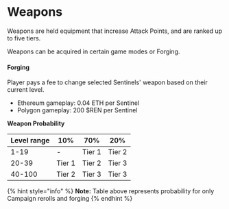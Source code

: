 # Weapons

Weapons are held equipment that increase Attack Points, and are ranked up to five tiers.

Weapons can be acquired in certain game modes or Forging.

#### Forging

Player pays a fee to change selected Sentinels' weapon based on their current level.

* Ethereum gameplay: 0.04 ETH per Sentinel
* Polygon gameplay: 200 $REN per Sentinel

**Weapon Probability**

| Level range | 10%    | 70%    | 20%    |
| ----------- | ------ | ------ | ------ |
| 1-19        | -      | Tier 1 | Tier 2 |
| 20-39       | Tier 1 | Tier 2 | Tier 3 |
| 40-100      | Tier 2 | Tier 3 | Tier 3 |

{% hint style="info" %}
**Note:** Table above represents probability for only Campaign rerolls and forging
{% endhint %}

###
